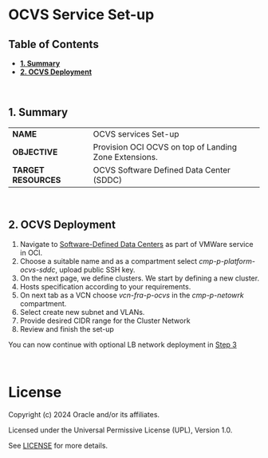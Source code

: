 # OCVS Service Set-up <!-- omit from toc -->
## **Table of Contents** <!-- omit from toc -->
- [**1. Summary**](#1-summary)
- [**2. OCVS Deployment**](#2-ocvs-deployment)

&nbsp; 

## **1. Summary**

|                      |                                                       |
| -------------------- | ----------------------------------------------------- |
| **NAME**             | OCVS services Set-up                                  |
| **OBJECTIVE**        | Provision OCI OCVS on top of Landing Zone Extensions. |
| **TARGET RESOURCES** | OCVS Software Defined Data Center (SDDC)              |

&nbsp; 

## **2. OCVS Deployment**
1. Navigate to [Software-Defined Data Centers](https://cloud.oracle.com/vmware/sddcs/create) as part of VMWare service in OCI. 
2. Choose a suitable name and as a compartment select *cmp-p-platform-ocvs-sddc*, upload public SSH key.
3. On the next page, we define clusters. We start by defining a new cluster.
4. Hosts specification according to your requirements.
5. On next tab as a VCN choose *vcn-fra-p-ocvs* in the *cmp-p-netowrk* compartment.
6. Select create new subnet and VLANs.
7. Provide desired CIDR range for the Cluster Network
8. Review and finish the set-up

You can now continue with optional LB network deployment in [Step 3](./../3_lb_optional)

&nbsp; 
&nbsp; 

# License <!-- omit from toc -->

Copyright (c) 2024 Oracle and/or its affiliates.

Licensed under the Universal Permissive License (UPL), Version 1.0.

See [LICENSE](/LICENSE) for more details.

